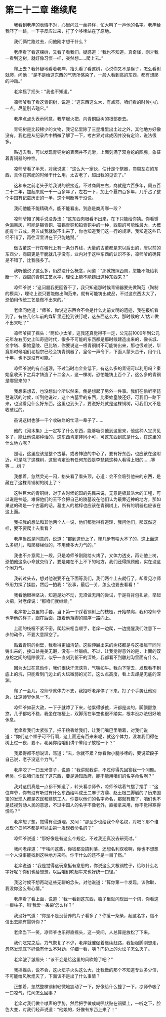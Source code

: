 # 第二十二章 继续爬


　　我看到老痒的表情不对，心里闪过一丝异样，忙大叫了一声他的名字。老痒给我吓了一跳，一下子反应过来，打了个哆嗦站在了原地。

　　我们俩忙跑过去，问他刚才想干什么？

　　老痒看了看这棵树，又看了看我们，疑惑道：“我也不知道，真奇怪，刚才我一看到这树，就好像习惯一样，突然想……爬上去。”

　　爬上去？我怀疑地看着老痒，抬头看了看这树，心说你又不是猴子，怎么看树就爬，问他：“是不是给这东西的气势所感染了，一般人看到高的东西，都有想爬的冲动。”

　　老痒摇了摇头：“我也不知道。”

　　凉师爷看了看这青铜树，说道：“这东西这么大，有点邪，咱们看的时候小心一点，尽量别去碰它。”

　　老痒点点头表示同意，我举起火把，向青铜巨树的根部走去。

　　青铜树是比较稀少的文物，我记忆里除了三星堆里出土过之外，其他地方好像没有，我也是从纪录片中稍微了解了一下，考古界对此成因并没有定论，说法很多。

　　贴近去看，可以发现青铜树的表面并不光滑，上面刻满了双身蛇的图腾，象征着青铜器的神性。

　　凉师爷看了半天，对我说道：“这么大一家伙，估计是个祭器，商周左右的东西，具体在祭祀的时候干什么用，太古老了，超出我的见识了。”

　　这和来之前老头子给我说的很接近，不过商周左右，商就是六百多年，周五百二十二年，加起来就一千一百多年了，左右一下，加上个夏四百多年，几乎占了整个中国有记载历史的一半，这个判断等于没说。

　　我问他能不能精确点，能不能看出，到底是商周哪一段？

　　凉师爷摊了摊手说没办法：“这东西肉眼看不出来，在下只能给你猜。你看锈色偏黑灰，可能是锡青铜、铅锡青铜和铅青铜中的一种，西周的可能性最大，大概能有个五成。另五成我就说不出来了，你也知道我们这一行的规矩，我知道这些已经不错了，再往深里讲在下只能瞎掰。”

　　做古董这一行在朝代上有一条分界线，大量的古董都是宋以后出的，唐以前的东西少，商周更是干脆就几乎没有，业内对于这种东西的认识不多，凉师爷的确算是不错了，比我强多了。

　　我听他说了这么多，仍然没什么概念，问道：“那就按照西周，您能不能给判断一下，西周的青铜工艺水平，理论上能不能铸出这种东西来？”

　　凉师爷说：“这问题我更回答不了，我只知道那时候青铜器要先做陶范（陶制的模具），理论上说只要能做出陶范来，就有可能铸出成品，不过这东西太大了，恐怕用传统工艺是做不出来的。”

　　老痒问他道：“师爷，你说这东西会不会是什么史前文明的遗迹，我在报纸看到了，有些几亿年前的煤矿里还挖到铁钉呢，这东西这么大，那时候的‘人’估计做不出来吧？”

　　凉师爷摇了摇头：“两位小太爷，这我还真觉得不一定，公元前1000年到公元元年左右历史上叫奇迹时代，很多不可能的东西都是那时候建造出来的，像长城、金字塔、秦始皇陵、巴比塔，你要说这一根青铜树不可能铸出来，那也很难说，毕竟那时候咱们老祖宗已经会铸青铜器了，皇帝一声令下，下面人蒙头苦干，用个几十年，也不是没有可能。”

　　凉师爷说的有点道理，不过当时冶金业低下，有这么多的青铜可以利用吗？秦始皇收天下之兵才铸造了十二金人，这一棵树，恐怕能铸上百个了，这么多的青铜是哪里来的？

　　我想来想去，也没想出个所以然来，倒是想起了另外一件事。我们在偷听李琵琶说话的时候，听到他说过，这个古墓里的东西，比秦始皇陵还好，可我们一路下来，也没看见什么好东西，这里也到头了，要说好处就是这棵铜树，可我们又不是收破烂的。

　　虽说这树也够一千个收破烂的忙活一辈子了……

　　他的《河木集》上一定写了什么东西，能够吸引他到这里来，他这种人宝贝见多了，能让他说那种话的，这东西肯定非同小可，可这东西到底是什么，在这里的什么地方呢？

　　照理，这里应该是整个古墓，或者神迹的中心了，要有好东西，也应该在这附近，可是除了这棵树，这里肯定没有任何东西是李琵琶这种人看得上眼的……等等……树？

　　我想着，忽然灵光一闪，抬头看了看头顶，心道：会不会吸引他来的东西，是藏在了这棵青铜树的树上了？

　　这种巨大的青铜树，对于古时候蛇国的先民来说，无意是极其浩大的工程，可以说是神迹，难保他们的王不会把自己的陵墓设在他们认为最靠近神的地方，那如果这的确是一个古墓的话，墓主人的棺椁也应该在青铜树上，所有的明器也应该在这上面。

　　我把我的想法和其他两个人一说，他们都觉得有道理，我问他们，那既然这样，要不要爬上去看看？

　　老痒当然是同意的，说道：“都到这份上了，爬几步有啥大不了的，这上面这么多棍儿，和爬楼梯似的，不用使多大力气的。”

　　我也不介意爬上一段，只是凉师爷刚刚给火烤了，又体力透支，再让他上树，恐怕他这条小命就交待了，要是瘫在不上不下的地方，我们还得照顾他，实在没这个闲力气。

　　我转过头去，想对他说要不在下面等我们，我们两个上去就行了，却看见凉师爷用力揉了揉脸，然后一拍我：“没事，最后—关，怎么也要去看看！”

　　我看他眼神坚决，知道是劝不动，无须做无用的尝试，于是将背包扎紧，举起火把，对老痒说：“那咱们就继续。”

　　老痒带上包里的手套，当下第一个踩着铜树上的枝桠，开始攀爬，我和凉师爷也学他的样子，跟在后面，跟着他落脚的顺序一路向上。

　　上面的枝桠不紧不密，爬起来相当顺手，老痒一边爬，一边提醒我们注意下一步的动作，不要大意踩空了。

　　贴着青铜的树壁，我看得更加清楚。这些伸展出来的树枝都是与这根躯干同时铸出来的，接口处完美无瑕，没有一丝锻痕。不过，让我觉得意外的是，上面的双身蛇之间的缝隙很深，似乎一直刻到躯干的深处，我都看不到雕刻沟里面有什么。

　　因为太过在意动作，我们很快汗流浃背，气喘如牛。我向下望去，发现看不到底上的坑，只能看到门边上的火坛微弱的光芒，这么点高度，看上去却是无底的深渊。

　　爬了一会儿，凉师爷就体力不支，我招呼老痒停了下来，打了个手势让他别急，让凉师爷休息一下。

　　凉师爷如获大赦，一下子就蹲了下来，他累得够戗，汗都是淡的，脚颤颤悠悠，几乎都站不稳，我坐在枝桠上，双脚荡在半空也很不踏实，根本没办法很好地休息。

　　老痒看我们太紧张了，把干粮丢给我们，让我们嘴巴里嚼着，对我们说道：“你们这个样子可不行啊，这上面还有百来米呢，就这个体力，没准我们得在树上过一夜，要不，老吴你给咱们讲个荤段子放松一下？”

　　我累得都不想说话，骂道：“去，你就不累？你看你小腿哆嗦的，要说荤段子自己说，老子没这个力气。”

　　老痒咬了一口玉米饼子，说道：“我讲就我讲，不过你得先回答我一个问题。老吴，你说咱们发现了这东西，要是通知政府，能不能用咱们的名字命名啊？”

　　我对这倒真是一点都不知道了，转头看凉师爷，凉师爷喘着气摆了摆手：“这位痒爷，你有没有听过有什么东西给叫成王二麻子方鼎、赵土根三脚觚的？历来国宝的发现人都是农民和建筑工人，你要以他们的名字命名，那就有趣了，咱们也不是歧视劳动人民的意思，不过中国人的名字不像老外，直接拿来用，你不觉得寒得慌吗？”

　　老痒想了想，觉得有点道理，又问：“那至少也给我个命名权，对吧？那个谁发现个岛屿不都是可以由第一发现者命名的？”

　　凉师爷说道：“那好像是有这么个规定，不过我还真没去研究过。”

　　我问老痒道：“干啥问这些，你钱都没搞利落，还想名利双收啊，你也不想想一个人没事能找到这种地方来吗，你干什么的还不是一目了然。”

　　老痒说道：“我是觉得这玩意挺有意思的，你说这么大根铜柱子，给取什么名字好呢？你们也给想想，以后咱们吹起牛来也好统一口径。”

　　我这时候不想再动这些无聊的念头，对他说道：“算你第一个发现，该你取，我没你这么有心情。”

　　老痒看了看上面，说道：“我一看到这东西，脑子里就闪现出一个词，你看这一根柱子，叫‘我爱一条柴’怎么样？”

　　我没好气道：“你是不是没营养的片子看多了？你爱一条柴，起这名字，信不信出去能有雷劈你？”

　　老痒当下一笑，凉师爷也乐得直摇头，这一笑间，人总算是放松了下来。

　　我们吃完之后，力气恢复了不少，老痒就催促着继续赶路，我抬起脚刚想走，忽然发现底下好像有什么不对劲，仔细一看，咦？门边上的火坛子怎么灭了。

　　老痒皱了皱眉头：“该不会是给这里的风吹熄了吧？”

　　我摇摇头，说不会，这火坛子火头这么大，比我做的那个不知道专业多少倍，不可能给风吹熄灭了，下面该不是出了什么事情？

　　正想着，忽然整棵铜树轻微地震动了一下，好像给什么撞了一下，凉师爷吸了一口凉气，忙问怎么回事？

　　老痒对我们做个噤声的手势，然后把手做成喇叭状贴在铜壁上，一听之下，脸色大变，对我们轻声说道：“他娘的，好像有东西上来了！”

